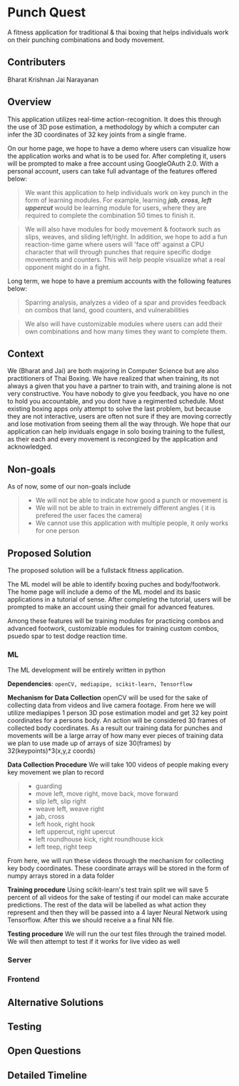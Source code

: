 # Punch Quest
A fitness application for traditional & thai boxing that helps individuals work on their punching combinations and body movement.

## Contributers
Bharat Krishnan
Jai Narayanan

## Overview
This application utilizes real-time action-recognition.  It does this through the use of 3D pose estimation, a methodology by which a computer can infer the 3D coordinates of 32 key joints from a single frame.  

On our home page, we hope to have a demo where users can visualize how the application works and what is to be used for.  After completing it, users will be prompted to make a free account using GoogleOAuth 2.0.  With a personal account, users can take full advantage of the features offered below:

> We want this application to help individuals work on key punch in the form of learning modules.  For example, learning ***jab, cross, left uppercut*** would be learning module for users, where they are required to complete the combination 50 times to finish it.  

>  We will also have modules for body movement & footwork such as slips, weaves, and sliding left/right.  In addition, we hope to add a fun reaction-time game where users will 'face off' against a CPU character that will through punches that require specific dodge movements and counters.  This will help people visualize what a real opponent might do in a fight.

Long term, we hope to have a premium accounts with the following features below:

> Sparring analysis, analyzes a video of a spar and provides feedback on combos that land, good counters, and vulnerabilities

> We also will have customizable modules where users can add their own combinations and how many times they want to complete them.

## Context
We (Bharat and Jai) are both majoring in Computer Science but are also practitioners of Thai Boxing.  We have realized that when training, its not always a given that you have a partner to train with, and training alone is not very constructive.  You have nobody to give you feedback, you have no one to hold you accountable, and you dont have a regimented schedule.  Most existing boxing apps only attempt to solve the last problem, but because they are not interactive, users are often not sure if they are moving correctly and lose motivation from seeing them all the way through.  We hope that our application can help inviduals engage in solo boxing training to the fullest, as their each and every movement is recongized by the application and acknowledged.  

## Non-goals
As of now, some of our non-goals include
> - We will not be able to indicate how good a punch or movement is
> - We will not be able to train in extremely different angles ( it is prefered the user faces the camera)
> - We cannot use this application with multiple people,  it only works for one person

## Proposed Solution

The proposed solution will be a fullstack fitness application.  

The ML model will be able to identify boxing puches and body/footwork.  The home page will include a demo of the ML model and its basic applications in a tutorial of sense.  After completing the tutorial, users will be prompted to make an account using their gmail for advanced features.  

Among these features will be training modules for practicing combos and advanced footwork, customizable modules for training custom combos, psuedo spar to test dodge reaction time.

### ML

The ML development will be entirely written in python

**Dependencies**: 
`openCV, mediapipe, scikit-learn, Tensorflow`

**Mechanism for Data Collection**
openCV will be used for the sake of collecting data from videos and live camera footage.  From here we will utilize mediapipes 1 person 3D pose estimation model and get 32 key point coordinates for a persons body.  An action will be considered 30 frames of collected body coordinates.  As a result our training data for punches and movements will be a large array of how many ever pieces of training data we plan to use made up of arrays of size 30(frames) by 32(keypoints)*3(x,y,z coords)

**Data Collection Procedure**
We will take 100 videos of people making every key movement we plan to record 
> - guarding
> - move left, move right, move back, move forward
> - slip left, slip right
> - weave left, weave right
> - jab, cross
> - left hook, right hook
> - left uppercut, right upercut
> - left roundhouse kick, right roundhouse kick
> - left teep, right teep

From here, we will run these videos through the mechanism for collecting key body coordinates.  These coordinate arrays will be stored in the form of numpy arrays stored in a data folder

**Training procedure**
Using scikit-learn's test train split we will save 5 percent of all videos for the sake of testing if our model can make accurate predictions.  The rest of the data will be labelled as what action they represent and then they will be passed into a 4 layer Neural Network using Tensorflow.  After this we should receive a a final NN file.

**Testing procedure**
We will run the our test files through the trained model.  We will then attempt to test if it works for live video as well

### Server


### Frontend


## Alternative Solutions

## Testing

## Open Questions

## Detailed Timeline
